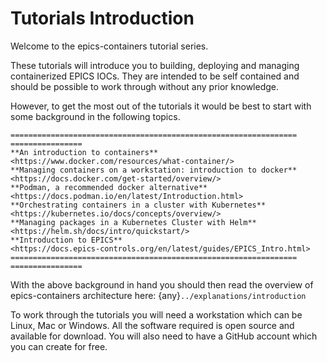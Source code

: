 # Tutorials Introduction

Welcome to the epics-containers tutorial series.

These tutorials will introduce you to building, deploying and managing
containerized EPICS IOCs. They are intended to be self contained
and should be possible to work through without any prior knowledge.

However, to get the most out of the tutorials it would be best to start with
some background in the following topics.

```{eval-rst}
================================================================    ================
**An introduction to containers**                                   <https://www.docker.com/resources/what-container/>
**Managing containers on a workstation: introduction to docker**    <https://docs.docker.com/get-started/overview/>
**Podman, a recommended docker alternative**                        <https://docs.podman.io/en/latest/Introduction.html>
**Orchestrating containers in a cluster with Kubernetes**           <https://kubernetes.io/docs/concepts/overview/>
**Managing packages in a Kubernetes Cluster with Helm**             <https://helm.sh/docs/intro/quickstart/>
**Introduction to EPICS**                                           <https://docs.epics-controls.org/en/latest/guides/EPICS_Intro.html>
================================================================    ================
```

With the above background in hand you should then read the overview of
epics-containers architecture here: {any}`../explanations/introduction`

To work through the tutorials you will need a workstation which can be
Linux, Mac or Windows. All the software required is open source and available
for download. You will also need to have a GitHub account which you can create
for free.
